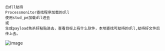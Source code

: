 	白dll劫持
	Processmonitor查找程序加载的dll
	使用stud_pe加载dll进去
	或
	生成payload免杀好粘贴进去，查看目标上有什么软件，本地查找可劫持的dll,劫持好文件后传上去。
![image](/assets/Pentest_Note/master/img/73.png)